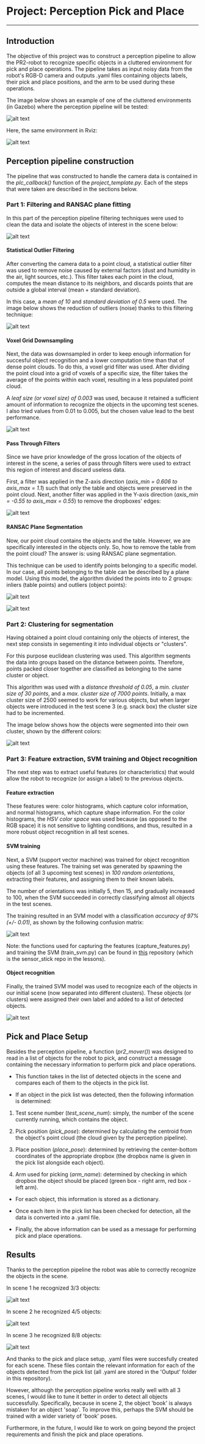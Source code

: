 # Project: Perception Pick and Place

---

[//]: # (Image References)

[image01]: ./misc_images/image01.png
[image02]: ./misc_images/image02.png
[image03]: ./misc_images/image03.png
[image04]: ./misc_images/image04.png
[image05]: ./misc_images/image05.png
[image06]: ./misc_images/image06.png
[image07]: ./misc_images/image07.png
[image08]: ./misc_images/image08.png
[image09]: ./misc_images/image09.png
[image10]: ./misc_images/image10.png
[image11]: ./misc_images/image11.png
[image12]: ./misc_images/image12.png
[image_cover2]: ./misc_images/image_cover2.png
[image_cover1]: ./misc_images/image_cover1.png



## Introduction

The objective of this project was to construct a perception pipeline to allow the PR2-robot to recognize specific objects in a cluttered environment for pick and place operations. The pipeline takes as input noisy data from the robot's RGB-D camera and outputs .yaml files containing objects labels, their pick and place positions, and the arm to be used during these operations.

The image below shows an example of one of the cluttered environments (in Gazebo) where the perception pipeline will be tested:

![alt text][image_cover2]

Here, the same environment in Rviz:

![alt text][image_cover1]


## Perception pipeline construction

The pipeline that was constructed to handle the camera data is contained in the *plc_callback()* function of the *project_template.py*. Each of the steps that were taken are described in the sections below.


### Part 1: Filtering and RANSAC plane fitting
In this part of the perception pipeline filtering techniques were used to clean the data and isolate the objects of interest in the scene below:

![alt text][image01]


#### Statistical Outlier Filtering
After converting the camera data to a point cloud, a statistical outlier filter was used to remove noise caused by external factors (dust and humidity in the air, light sources, etc.). This filter takes each point in the cloud, computes the mean distance to its neighbors, and discards points that are outside a global interval (mean + standard deviation). 

In this case, a *mean of 10* and *standard deviation of 0.5* were used. The image below shows the reduction of outliers (noise) thanks to this filtering technique:

![alt text][image02]
 

#### Voxel Grid Downsampling
Next, the data was downsampled in order to keep enough information for succesful object recognition and a lower computation time than that of dense point clouds.
To do this, a voxel grid filter was used. After dividing the point cloud into a grid of voxels of a specific size, the filter takes the average of the points within each voxel, resulting in a less populated point cloud. 

A *leaf size (or voxel size) of 0.003* was used, because it retained a sufficient amount of information to recognize the objects in the upcoming test scenes. I also tried values from 0.01 to 0.005, but the chosen value lead to the best performance.

![alt text][image03]


#### Pass Through Filters
Since we have prior knowledge of the gross location of the objects of interest in the scene, a series of pass through filters were used to extract this region of interest and discard useless data.

First, a filter was applied in the Z-axis direction (*axis_min = 0.606 to axis_max = 1.1*) such that only the table and objects were preserved in the point cloud. Next, another filter was applied in the Y-axis direction (*axis_min = -0.55 to axis_max = 0.55*) to remove the dropboxes' edges:

![alt text][image04]


#### RANSAC Plane Segmentation
Now, our point cloud contains the objects and the table. However, we are specifically interested in the objects only. So, how to remove the table from the point cloud? The answer is: using RANSAC plane segmentation.

This technique can be used to identify points belonging to a specific model. In our case, all points belonging to the table can be described by a plane model. Using this model, the algorithm divided the points into to  2 groups: inliers (table points) and outliers (object points):


![alt text][image05]

![alt text][image06]

### Part 2: Clustering for segmentation
Having obtained a point cloud containing only the objects of interest, the next step consists in segementing it into individual objects or "clusters".

For this purpose euclidean clustering was used. This algorithm segments the data into groups based on the distance between points. Therefore, points packed closer together are classified as belonging to the same cluster or object.

This algorithm was used with a *distance threshold of 0.05*, a *min. cluster size of 30 points*, and a *max. cluster size of 7000 points*. Initially, a max cluster size of 2500 seemed to work for various objects, but when larger objects were introduced in the test scene 3 (e.g. snack box) the cluster size had to be incremented.

The image below shows how the objects were segmented into their own cluster, shown by the different colors:

![alt text][image07]


### Part 3: Feature extraction, SVM training and Object recognition

The next step was to extract useful features (or characteristics) that would allow the robot to recognize (or assign a label) to the previous objects.

#### Feature extraction
These features were: color histograms, which capture color information, and normal histograms, which capture shape information. For the color histograms, the *HSV color space* was used because (as opposed to the RGB space) it is not sensitive to lighting conditions, and thus, resulted in a more robust object recognition in all test scenes.


#### SVM training 
Next, a SVM (support vector machine) was trained for object recognition using these features.
The training set was generated by spawning the objects (of all 3 upcoming test scenes) in *100 random orientations*, extracting their features, and assigning them to their known labels.

The number of orientations was initially 5, then 15, and gradually increased to 100, when the SVM succeeded in correctly classifying almost all objects in the test scenes.

The training resulted in an SVM model with a classification *accuracy of 97% (+/- 0.01)*, as shown by the following confusion matrix:

![alt text][image12]

Note: the functions used for capturing the features (capture_features.py) and training the SVM (train_svm.py) can be found in [this](https://github.com/Tonks89/RoboND-Perception-Training) repository (which is the sensor_stick repo in the lessons).



#### Object recognition
Finally, the trained SVM model was used to recognize each of the objects in our initial scene (now separated into different clusters). These objects (or clusters) were assigned their own label and added to a list of detected objects.


![alt text][image08]





## Pick and Place Setup
Besides the perception pipeline, a function (*pr2_mover()*) was designed to read in a list of objects for the robot to pick, and construct a message containing the necessary information to perform pick and place operations.

* This function takes in the list of detected objects in the scene and compares each of them to the objects in the pick list. 

* If an object in the pick list was detected, then the following information is determined:

1) Test scene number (*test_scene_num*): simply, the number of the scene currently running, which contains the object.

2) Pick position (*pick_pose*): determined by calculating the centroid from the object's point cloud (the cloud given by the perception pipeline).

3) Place position (*place_pose*): determined by retrieving the center-bottom coordinates of the appropriate dropbox (the dropbox name is given in the pick list alongside each object).

4) Arm used for picking (*arm_name*): determined by checking in which dropbox the object should be placed (green box - right arm, red box - left arm).

* For each object, this information is stored as a dictionary. 

* Once each item in the pick list has been checked for detection, all the data is converted into a .yaml file.

* Finally, the above information can be used as a message for performing pick and place operations.


## Results

Thanks to the perception pipeline the robot was able to correctly recognize the objects in the scene.

In scene 1 he recognized 3/3 objects:


![alt text][image09]


In scene 2 he recognized 4/5 objects:

![alt text][image10]


In scene 3 he recognized 8/8 objects:

![alt text][image11]

And thanks to the pick and place setup, .yaml files were succesfully created for each scene. These files contain the relevant information for each of the objects detected from the pick list (all .yaml are stored in the 'Output' folder in this repository).

However, although the perception pipeline works really well with all 3 scenes, I would like to tune it better in order to detect all objects successfully. Specifically, because in scene 2, the object 'book' is always mistaken for an object 'soap'. To improve this, perhaps the SVM should be trained with a wider variety of 'book' poses.

Furthermore, in the future, I would like to work on going beyond the project requirements and finish the pick and place operations.




